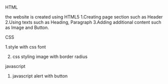 HTML

the website is created using HTML5
1.Creating page section such as Header
2.Using texts such as Heading, Paragraph
3.Adding additional content such as Image and Button.

CSS

1.style with css font

2. css styling image with border radius 

javascript

1. javascript alert with button
